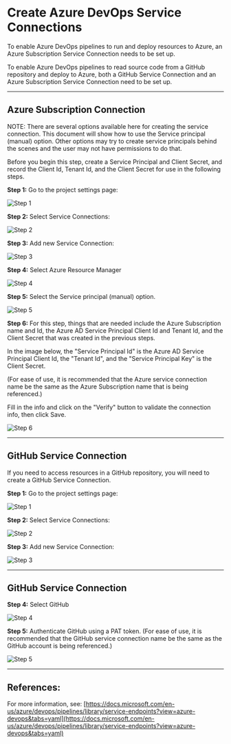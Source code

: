 # Create Azure DevOps Service Connections

To enable Azure DevOps pipelines to run and deploy resources to Azure, an Azure Subscription Service Connection needs to be set up.

To enable Azure DevOps pipelines to read source code from a GitHub repository and deploy to Azure, both a GitHub Service Connection and an Azure Subscription Service Connection need to be set up.

---

## Azure Subscription Connection

NOTE: There are several options available here for creating the service connection. This document will show how to use the Service principal (manual) option. Other options may try to create service principals behind the scenes and the user may not have permissions to do that.

Before you begin this step, create a Service Principal and Client Secret, and record the Client Id, Tenant Id, and the Client Secret for use in the following steps.

**Step 1:** Go to the project settings page:

![Step 1](assets/images/ServiceConnection-1.jpg)

**Step 2:** Select Service Connections:

![Step 2](assets/images/ServiceConnection-2.jpg)

**Step 3:** Add new Service Connection:

![Step 3](assets/images/ServiceConnection-3.jpg)

**Step 4:** Select Azure Resource Manager

![Step 4](assets/images/ServiceConnection-6.jpg)

**Step 5:** Select the Service principal (manual) option.

![Step 5](assets/images/ServiceConnection-7.jpg)

**Step 6:** For this step, things that are needed include the Azure Subscription name and Id, the Azure AD Service Principal Client Id and Tenant Id, and the Client Secret that was created in the previous steps.

In the image below, the "Service Principal Id" is the Azure AD Service Principal Client Id, the "Tenant Id", and the "Service Principal Key" is the Client Secret.

(For ease of use, it is recommended that the Azure service connection name be the same as the Azure Subscription name that is being referenced.)

Fill in the info and click on the "Verify" button to validate the connection info, then click Save.

![Step 6](assets/images/ServiceConnection-8.jpg)

---

## GitHub Service Connection

If you need to access resources in a GitHub repository, you will need to create a GitHub Service Connection.

**Step 1:** Go to the project settings page:

![Step 1](assets/images/ServiceConnection-1.jpg)

**Step 2:** Select Service Connections:

![Step 2](assets/images/ServiceConnection-2.jpg)

**Step 3:** Add new Service Connection:

![Step 3](assets/images/ServiceConnection-3.jpg)

---

## GitHub Service Connection

**Step 4:** Select GitHub

![Step 4](assets/images/ServiceConnection-4.jpg)

**Step 5:** Authenticate GitHub using a PAT token. (For ease of use, it is recommended that the GitHub service connection name be the same as the GitHub account is being referenced.)

![Step 5](assets/images/ServiceConnection-5.jpg)


---

## References:
For more information, see: [https://docs.microsoft.com/en-us/azure/devops/pipelines/library/service-endpoints?view=azure-devops&tabs=yaml](https://docs.microsoft.com/en-us/azure/devops/pipelines/library/service-endpoints?view=azure-devops&tabs=yaml)



